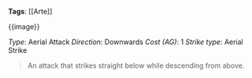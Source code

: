 **Tags**: [[Arte]]

{{image}}

*Type*: Aerial Attack
*Direction*: Downwards
*Cost (AG)*: 1
*Strike type*: Aerial Strike

> An attack that strikes straight below while descending from above.